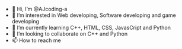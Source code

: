 - 👋 Hi, I’m @AJcoding-a
- 👀 I’m interested in Web developing, Software developing and game developing
- 🌱 I’m currently learning C++, HTML, CSS, JavasCript and Python
- 💞️ I’m looking to collaborate on C++ and Python
- 📫 How to reach me 

<!---
AJcoding-a/AJcoding-a is a ✨ special ✨ repository because its `README.md` (this file) appears on your GitHub profile.
You can click the Preview link to take a look at your changes.
--->
